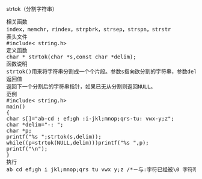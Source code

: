 strtok（分割字符串）
<pre>相关函数
index，memchr，rindex，strpbrk，strsep，strspn，strstr
表头文件
#include< string.h>
定义函数
char * strtok(char *s,const char *delim);
函数说明
strtok()用来将字符串分割成一个个片段。参数s指向欲分割的字符串，参数delim则为分割字符串，当strtok()在参数s的字符串中发现到参数delim的分割字符时则会将该字符改为\0 字符。在第一次调用时，strtok()必需给予参数s字符串，往后的调用则将参数s设置成NULL。每次调用成功则返回下一个分割后的字符串指针。
返回值
返回下一个分割后的字符串指针，如果已无从分割则返回NULL。
范例
#include< string.h>
main()
{
char s[]="ab-cd : ef;gh :i-jkl;mnop;qrs-tu: vwx-y;z";
char *delim="-: ";
char *p;
printf("%s ";strtok(s,delim));
while((p=strtok(NULL,delim)))printf("%s ",p);
printf("\n");
}
执行
ab cd ef;gh i jkl;mnop;qrs tu vwx y;z /*－与:字符已经被\0 字符取代*/</pre>